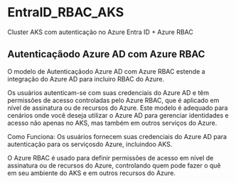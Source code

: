 # EntraID_RBAC_AKS
Cluster AKS com autenticação no Azure Entra ID + Azure RBAC

## Autenticaçãodo Azure AD com Azure RBAC
O modelo de Autenticaçãodo Azure AD com Azure RBAC estende a integração do Azure AD para incluiro RBAC do Azure.

Os usuários autenticam-se com suas credenciais do Azure AD e têm permissões de acesso controladas pelo Azure RBAC, que é aplicado em nível de assinatura ou de recursos do Azure.
Este modelo é adequado para cenários onde você deseja utilizar o Azure AD para gerenciar identidades e acesso não apenas no AKS, mas também em outros serviços do Azure.

Como Funciona:
Os usuários fornecem suas credenciais do Azure AD para autenticação para os serviçosdo Azure, incluindoo AKS.

O Azure RBAC é usado para definir permissões de acesso em nível de assinatura ou de recursos do Azure, controlando quem pode fazer o quê em seu ambiente do AKS e em outros recursos do Azure.
 
